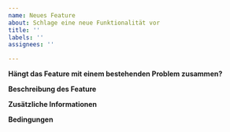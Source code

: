 ```yaml
---
name: Neues Feature
about: Schlage eine neue Funktionalität vor
title: ''
labels: ''
assignees: ''

---
```


**Hängt das Feature mit einem bestehenden Problem zusammen?**
<!--
"Ich bin immer frustriert, wenn [...].
-->

**Beschreibung des Feature**
<!--
Was genau soll neu sein? Wie war es bisher?

Beschreibung aus Sicht des Nutzers:
“Wenn ich als [ROLLE] an diesem [ORT/ZEITPUNKT] bin, dann möchte ich, dass [neue Funktionalität]”

Neue Funktionen sollen immer so einfach und generisch wie möglich sein.
Bei größeren Verbesserungen helfen uns Epic-Tickets, das Vorhaben zu strukturieren und in Teilziele aufzuteilen. Alle Unter-Tickets werden dort verlinkt.
-->

**Zusätzliche Informationen**
<!--
Gibt es zusätzliche Informationen? Hat bspw. eine Kommunikation zu diesem Ticket geführt?

Liegen Design(-vorschläge) vor?
Ist das Ticket Teil eines Epics?
-->

**Bedingungen**
<!--
Liegt eine Deadline vor?
-->
